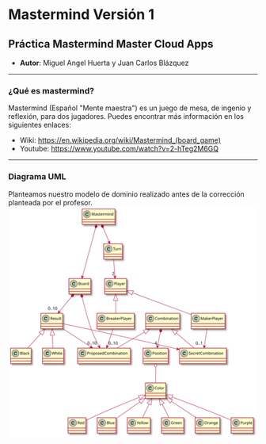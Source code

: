 # Mastermind Versión 1

## Práctica Mastermind Master Cloud Apps

* **Autor**: Miguel Angel Huerta y Juan Carlos Blázquez

****
### ¿Qué es mastermind?

Mastermind (Español "Mente maestra") es un juego de mesa, de ingenio y reflexión, para dos jugadores.
Puedes encontrar más información en los siguientes enlaces:

* Wiki: https://en.wikipedia.org/wiki/Mastermind_(board_game)
* Youtube: https://www.youtube.com/watch?v=2-hTeg2M6GQ

****
### Diagrama UML
Planteamos nuestro modelo de dominio realizado antes de la corrección planteada por el profesor.
![ModeloDeDominio](docs/images/ModeloDeDominio.svg)

